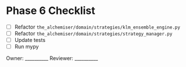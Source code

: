 # Phase 6 Checklist

- [ ] Refactor `the_alchemiser/domain/strategies/klm_ensemble_engine.py`
- [ ] Refactor `the_alchemiser/domain/strategies/strategy_manager.py`
- [ ] Update tests
- [ ] Run mypy

Owner: __________
Reviewer: __________
